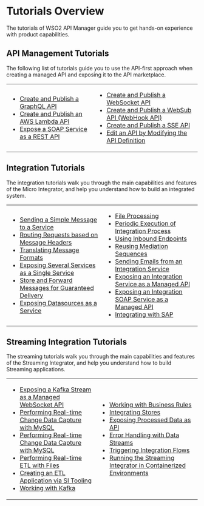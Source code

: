 # Tutorials Overview

The tutorials of WSO2 API Manager guide you to get hands-on experience with product capabilities.

<!---
## Scenario Tutorials

The scenario tutorials provide a real world example that can be solved using API Manager. These tutorials are short and can be tried out quickly and easily and cover the main capabilities of the product.

<table>
    <tr>
        <td>
            <ul>
                <li><a href="{{base_path}}/tutorials/scenarios/scenario1-create-rest-api">Scenario 1: Create a REST API from an OpenAPI Definition<a></li>
                <li><a href="{{base_path}}/tutorials/scenarios/scenario2-access-control">Scenario 2: Engage Access Control to the API<a></li>
                <li><a href="{{base_path}}/tutorials/scenarios/scenario3-implementing-an-api">Scenario 3: Implementing an API<a></li>
                <li><a href="{{base_path}}/tutorials/scenarios/scenario4-user-signup-approval-flow">Scenario 4: Signing up a New User<a></li>
                <li><a href="{{base_path}}/tutorials/scenarios/scenario5-developer-community-feature">Scenario 5: Getting the Developer Community Involved<a></li>
                <li><a href="{{base_path}}/tutorials/scenarios/scenario6-integrating-with-data-sources">Scenario 6: Integrating with Data Sources<a></li>
                <li><a href="{{base_path}}/tutorials/scenarios/scenario7-analytics">Scenario 7: Analytics<a></li>
            </ul>
        </td>
        <td>
            <ul>
                <li><a href="{{base_path}}/tutorials/scenarios/scenario8-rate-limiting">Scenario 8: Rate Limiting<a></li>
                <li><a href="{{base_path}}/tutorials/scenarios/scenario9-realtime-data">Scenario 9: Realtime Data with WebSocket API<a></li>
                <li><a href="{{base_path}}/tutorials/scenarios/scenario10-notifications-webhooks">Scenario 10: Notifications Using Webhooks<a></li>
                <li><a href="{{base_path}}/tutorials/scenarios/scenario11-graphql">Scenario 11: GraphQL Support<a></li>
                <li><a href="{{base_path}}/tutorials/scenarios/scenario12-message-delivery">Scenario 12: Gauranteed Message Delivery<a></li>
                <li><a href="{{base_path}}/tutorials/scenarios/scenario13-integrate-with-connectors">Scenario 13: Integrate with Services via Connectors<a></li>
                <li><a href="{{base_path}}/tutorials/scenarios/scenario14-external-key-manager">Scenario 14: External Key Manager Support<a></li>
            </ul>
        </td>
    </tr>
</table>

--->

## API Management Tutorials

The following list of tutorials guide you to use the API-first approach when creating a managed API and exposing it to the API marketplace.

<table>
    <tr>
        <td>
            <ul>
                <li><a href="{{base_path}}/tutorials/create-and-publish-a-graphql-api">Create and Publish a GraphQL API<a></li>
                <li><a href="{{base_path}}/tutorials/create-and-publish-awslambda-api">Create and Publish an AWS Lambda API<a></li>
                <li><a href="{{base_path}}/tutorials/expose-a-soap-service-as-a-rest-api">Expose a SOAP Service as a REST API<a></li>
            </ul>
        </td>
        <td>
            <ul>
                <li><a href="{{base_path}}/tutorials/streaming-api/create-and-publish-websocket-api">Create and Publish a WebSocket API<a></li>
                <li><a href="{{base_path}}/tutorials/streaming-api/create-and-publish-websub-api">Create and Publish a WebSub API (WebHook API)<a></li>
                <li><a href="{{base_path}}/tutorials/streaming-api/create-and-publish-sse-api">Create and Publish a SSE API<a></li>
                <li><a href="{{base_path}}/tutorials/edit-an-api-by-modifyng-the-api-definition">Edit an API by Modifying the API Definition<a></li>
            </ul>
        </td>
    </tr>
</table>

## Integration Tutorials

The integration tutorials walk you through the main capabilities and features of the Micro Integrator, and help you understand how to build an integrated system.

<table>
    <tr>
        <td>
            <ul>
                <li><a href="{{base_path}}/tutorials/integration-tutorials/sending-a-simple-message-to-a-service">Sending a Simple Message to a Service</a></li>
                <li><a href="{{base_path}}/tutorials/integration-tutorials/routing-requests-based-on-message-content">Routing Requests based on Message Headers</a></li>
                <li><a href="{{base_path}}/tutorials/integration-tutorials/transforming-message-content">Translating Message Formats</a></li>
                <li><a href="{{base_path}}/tutorials/integration-tutorials/exposing-several-services-as-a-single-service">Exposing Several Services as a Single Service</a></li>
                <li><a href="{{base_path}}/tutorials/integration-tutorials/storing-and-forwarding-messages">Store and Forward Messages for Guaranteed Delivery</a></li>
                <li><a href="{{base_path}}/tutorials/integration-tutorials/sending-a-simple-message-to-a-datasource">Exposing Datasources as a Service</a></li>
            </ul>
        </td>
        <td>
            <ul>
                <li><a href="{{base_path}}/tutorials/integration-tutorials/file-processing">File Processing</a></li>
                <li><a href="{{base_path}}/tutorials/integration-tutorials/using-scheduled-tasks">Periodic Execution of Integration Process</a></li>
                <li><a href="{{base_path}}/tutorials/integration-tutorials/using-inbound-endpoints">Using Inbound Endpoints</a></li>
                <li><a href="{{base_path}}/tutorials/integration-tutorials/using-templates">Reusing Mediation Sequences</a></li>
                <li><a href="{{base_path}}/tutorials/integration-tutorials/using-the-gmail-connector">Sending Emails from an Integration Service</a></li>
                <li><a href="{{base_path}}/tutorials/integration-tutorials/service-catalog-tutorial">Exposing an Integration Service as a Managed API</a></li>
                <li><a href="{{base_path}}/tutorials/integration-tutorials/service-catalog-tutorial-for-proxy-services">Exposing an Integration SOAP Service as a Managed API</a></li>
                <li><a href="{{base_path}}/tutorials/integration-tutorials/sap-integration">Integrating with SAP</a></li>
            </ul>
        </td>
    </tr>
</table>

## Streaming Integration Tutorials

The streaming tutorials walk you through the main capabilities and features of the Streaming Integrator, and help you understand how to build Streaming applications.

<table>
    <tr>
        <td>
            <ul>
                <li><a href="{{base_path}}/use-cases/streaming-tutorials/expose-a-kafka-topic-as-a-managed-websocket-api">Exposing a Kafka Stream as a Managed WebSocket API</a></li>
                <li><a href="{{base_path}}/use-cases/streaming-tutorials/performing-real-time-etl-with-mysql">Performing Real-time Change Data Capture with MySQL</a></li>            
                <li><a href="{{base_path}}/use-cases/streaming-tutorials/performing-real-time-etl-with-mysql">Performing Real-time Change Data Capture with MySQL</a></li>
                <li><a href="{{base_path}}/use-cases/streaming-tutorials/performing-real-time-etl-with-files">Performing Real-time ETL with Files</a></li>
                <li><a href="{{base_path}}/use-cases/streaming-tutorials/creating-etl-application-via-tooling">Creating an ETL Application via SI Tooling</a></li>
                <li><a href="{{base_path}}/use-cases/streaming-tutorials/working-with-kafka">Working with Kafka</a></li>
            </ul>
        </td>
        <td>
            <ul>
                <li><a href="{{base_path}}/use-cases/streaming-tutorials/creating-business-rules-templates">Working with Business Rules</a></li>
                <li><a href="{{base_path}}/use-cases/streaming-tutorials/integrating-stores">Integrating Stores</a></li>
                <li><a href="{{base_path}}/use-cases/streaming-tutorials/exposing-processed-data-as-api">Exposing Processed Data as API</a></li>
                <li><a href="{{base_path}}/use-cases/streaming-tutorials/handling-requests-with-errors">Error Handling with Data Streams</a></li>
                <li><a href="{{base_path}}/use-cases/streaming-tutorials/triggering-integrations-via-micro-integrator">Triggering Integration Flows</a></li>
                <li><a href="{{base_path}}/use-cases/streaming-tutorials/running-si-with-docker-and-kubernetes">Running the Streaming Integrator in Containerized Environments</a></li>
            </ul>
        </td>
    </tr>
</table>
